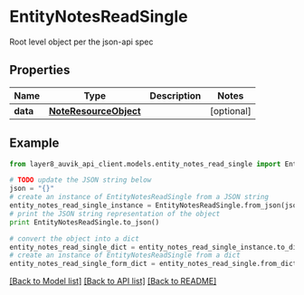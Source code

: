 # EntityNotesReadSingle

Root level object per the json-api spec

## Properties
Name | Type | Description | Notes
------------ | ------------- | ------------- | -------------
**data** | [**NoteResourceObject**](NoteResourceObject.md) |  | [optional] 

## Example

```python
from layer8_auvik_api_client.models.entity_notes_read_single import EntityNotesReadSingle

# TODO update the JSON string below
json = "{}"
# create an instance of EntityNotesReadSingle from a JSON string
entity_notes_read_single_instance = EntityNotesReadSingle.from_json(json)
# print the JSON string representation of the object
print EntityNotesReadSingle.to_json()

# convert the object into a dict
entity_notes_read_single_dict = entity_notes_read_single_instance.to_dict()
# create an instance of EntityNotesReadSingle from a dict
entity_notes_read_single_form_dict = entity_notes_read_single.from_dict(entity_notes_read_single_dict)
```
[[Back to Model list]](../README.md#documentation-for-models) [[Back to API list]](../README.md#documentation-for-api-endpoints) [[Back to README]](../README.md)


